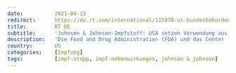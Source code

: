 ```yaml
---
date:          2021-04-13
redirect:      https://de.rt.com/international/115870-us-bundesbehorden-setzen-verwendung-vor/
title:         RT DE
subtitle:      'Johnson & Johnson-Impfstoff: USA setzen Verwendung aus'
description:   'Die Food and Drug Administration (FDA) und das Center for Disease Control (CDC) stellen die Verwendung des Impfstoffs an Bundesstandorten einstellen und fordern die Staaten auf, dies ebenfalls zu tun, während sie die Nebenwirkungen des Vakzins untersuchen.'
country:       US
categories:    [Impfung]
tags:          [impf-stopp, impf-nebenwirkungen, johnson & johnson]
---
```

